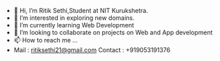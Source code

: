 - 👋 Hi, I’m Ritik Sethi,Student at NIT Kurukshetra.
- 👀 I’m interested in exploring new domains. 
- 🌱 I’m currently learning Web Development
- 💞️ I’m looking to collaborate on projects on Web and App development 
- 📫 How to reach me ...
- Mail : ritiksethi21@gmail.com
Contact : +919053191376
